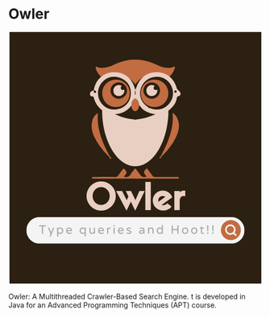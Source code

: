 # Owler
<p align="center">
  <img src="./logo.png" alt="Owler">
</p>
Owler: A Multithreaded Crawler-Based Search Engine. t is developed in Java for an Advanced Programming Techniques (APT) course.

